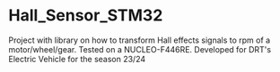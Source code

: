 # Hall_Sensor_STM32
Project with library on how to transform Hall effects signals to rpm of a motor/wheel/gear. 
Tested on a NUCLEO-F446RE.
Developed for DRT's Electric Vehicle for the season 23/24
